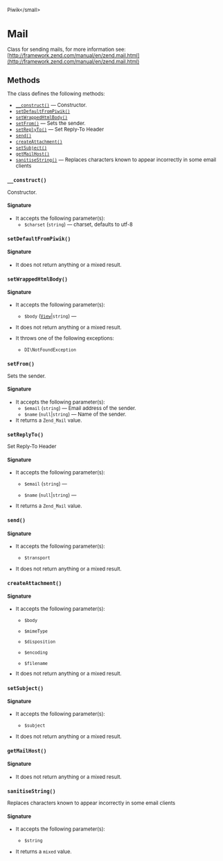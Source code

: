 <small>Piwik\</small>

Mail
====

Class for sending mails, for more information see: [http://framework.zend.com/manual/en/zend.mail.html](http://framework.zend.com/manual/en/zend.mail.html)

Methods
-------

The class defines the following methods:

- [`__construct()`](#__construct) &mdash; Constructor.
- [`setDefaultFromPiwik()`](#setdefaultfrompiwik)
- [`setWrappedHtmlBody()`](#setwrappedhtmlbody)
- [`setFrom()`](#setfrom) &mdash; Sets the sender.
- [`setReplyTo()`](#setreplyto) &mdash; Set Reply-To Header
- [`send()`](#send)
- [`createAttachment()`](#createattachment)
- [`setSubject()`](#setsubject)
- [`getMailHost()`](#getmailhost)
- [`sanitiseString()`](#sanitisestring) &mdash; Replaces characters known to appear incorrectly in some email clients

<a name="__construct" id="__construct"></a>
<a name="__construct" id="__construct"></a>
### `__construct()`

Constructor.

#### Signature

-  It accepts the following parameter(s):
    - `$charset` (`string`) &mdash;
       charset, defaults to utf-8

<a name="setdefaultfrompiwik" id="setdefaultfrompiwik"></a>
<a name="setDefaultFromPiwik" id="setDefaultFromPiwik"></a>
### `setDefaultFromPiwik()`

#### Signature

- It does not return anything or a mixed result.

<a name="setwrappedhtmlbody" id="setwrappedhtmlbody"></a>
<a name="setWrappedHtmlBody" id="setWrappedHtmlBody"></a>
### `setWrappedHtmlBody()`

#### Signature

-  It accepts the following parameter(s):
    - `$body` ([`View`](../Piwik/View.md)|`string`) &mdash;
      
- It does not return anything or a mixed result.
- It throws one of the following exceptions:
    - `DI\NotFoundException`

<a name="setfrom" id="setfrom"></a>
<a name="setFrom" id="setFrom"></a>
### `setFrom()`

Sets the sender.

#### Signature

-  It accepts the following parameter(s):
    - `$email` (`string`) &mdash;
       Email address of the sender.
    - `$name` (`null`|`string`) &mdash;
       Name of the sender.
- It returns a `Zend_Mail` value.

<a name="setreplyto" id="setreplyto"></a>
<a name="setReplyTo" id="setReplyTo"></a>
### `setReplyTo()`

Set Reply-To Header

#### Signature

-  It accepts the following parameter(s):
    - `$email` (`string`) &mdash;
      
    - `$name` (`null`|`string`) &mdash;
      
- It returns a `Zend_Mail` value.

<a name="send" id="send"></a>
<a name="send" id="send"></a>
### `send()`

#### Signature

-  It accepts the following parameter(s):
    - `$transport`
      
- It does not return anything or a mixed result.

<a name="createattachment" id="createattachment"></a>
<a name="createAttachment" id="createAttachment"></a>
### `createAttachment()`

#### Signature

-  It accepts the following parameter(s):
    - `$body`
      
    - `$mimeType`
      
    - `$disposition`
      
    - `$encoding`
      
    - `$filename`
      
- It does not return anything or a mixed result.

<a name="setsubject" id="setsubject"></a>
<a name="setSubject" id="setSubject"></a>
### `setSubject()`

#### Signature

-  It accepts the following parameter(s):
    - `$subject`
      
- It does not return anything or a mixed result.

<a name="getmailhost" id="getmailhost"></a>
<a name="getMailHost" id="getMailHost"></a>
### `getMailHost()`

#### Signature

- It does not return anything or a mixed result.

<a name="sanitisestring" id="sanitisestring"></a>
<a name="sanitiseString" id="sanitiseString"></a>
### `sanitiseString()`

Replaces characters known to appear incorrectly in some email clients

#### Signature

-  It accepts the following parameter(s):
    - `$string`
      
- It returns a `mixed` value.

